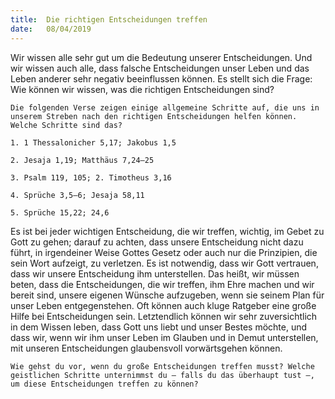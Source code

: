 ```yaml
---
title:  Die richtigen Entscheidungen treffen
date:   08/04/2019
---
```


Wir wissen alle sehr gut um die Bedeutung unserer Entscheidungen. Und wir wissen auch alle, dass falsche Entscheidungen unser Leben und das Leben anderer sehr negativ beeinflussen können. Es stellt sich die Frage: Wie können wir wissen, was die richtigen Entscheidungen sind?

`Die folgenden Verse zeigen einige allgemeine Schritte auf, die uns in unserem Streben nach den richtigen Entscheidungen helfen können. Welche Schritte sind das?`

`1. 1 Thessalonicher 5,17; Jakobus 1,5`

`2. Jesaja 1,19; Matthäus 7,24–25`

`3. Psalm 119, 105; 2. Timotheus 3,16`

`4. Sprüche 3,5–6; Jesaja 58,11`

`5. Sprüche 15,22; 24,6`

Es ist bei jeder wichtigen Entscheidung, die wir treffen, wichtig, im Gebet zu Gott zu gehen; darauf zu achten, dass unsere Entscheidung nicht dazu führt, in irgendeiner Weise Gottes Gesetz oder auch nur die Prinzipien, die sein Wort aufzeigt, zu verletzen. Es ist notwendig, dass wir Gott vertrauen, dass wir unsere Entscheidung ihm unterstellen. Das heißt, wir müssen beten, dass die Entscheidungen, die wir treffen, ihm Ehre machen und wir bereit sind, unsere eigenen Wünsche aufzugeben, wenn sie seinem Plan für unser Leben entgegenstehen. Oft können auch kluge Ratgeber eine große Hilfe bei Entscheidungen sein. Letztendlich können wir sehr zuversichtlich in dem Wissen leben, dass Gott uns liebt und unser Bestes möchte, und dass wir, wenn wir ihm unser Leben im Glauben und in Demut unterstellen, mit unseren Entscheidungen glaubensvoll vorwärtsgehen können.

`Wie gehst du vor, wenn du große Entscheidungen treffen musst? Welche geistlichen Schritte unternimmst du – falls du das überhaupt tust –, um diese Entscheidungen treffen zu können?`
